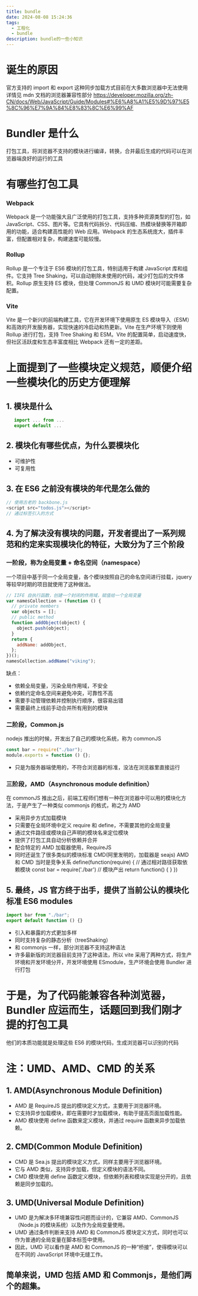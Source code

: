 ```yaml
---
title: bundle
date: 2024-08-08 15:24:36
tags:
  - 工程化
  - bundle
description: bundle的一些小知识
---
```


# 诞生的原因

官方支持的 import 和 export 这种同步加载方式目前在大多数浏览器中无法使用
详情见 mdn 文档的浏览器兼容性部分
https://developer.mozilla.org/zh-CN/docs/Web/JavaScript/Guide/Modules#%E6%A8%A1%E5%9D%97%E5%8C%96%E7%9A%84%E8%83%8C%E6%99%AF

# Bundler 是什么

打包工具，将浏览器不支持的模块进行编译，转换，合并最后生成的代码可以在浏览器端良好的运行的工具

# 有哪些打包工具

### Webpack

Webpack 是一个功能强大且广泛使用的打包工具，支持多种资源类型的打包，如 JavaScript、CSS、图片等。它具有代码拆分、代码压缩、热模块替换等开箱即用的功能，适合构建高性能的 Web 应用。Webpack 的生态系统庞大，插件丰富，但配置相对复杂，构建速度可能较慢。

### Rollup

Rollup 是一个专注于 ES6 模块的打包工具，特别适用于构建 JavaScript 库和组件。它支持 Tree Shaking，可以自动剔除未使用的代码，减少打包后的文件体积。Rollup 原生支持 ES 模块，但处理 CommonJS 和 UMD 模块时可能需要复杂配置。

### Vite

Vite 是一个新兴的前端构建工具，它在开发环境下使用原生 ES 模块导入（ESM）和高效的开发服务器，实现快速的冷启动和热更新。Vite 在生产环境下则使用 Rollup 进行打包，支持 Tree Shaking 和 ESM。Vite 的配置简单，启动速度快，但社区活跃度和生态丰富度相比 Webpack 还有一定的差距。

# 上面提到了一些模块定义规范，顺便介绍一些模块化的历史方便理解

## 1. 模块是什么

```javascript
   import ... from ...
   export default ...
```

## 2. 模块化有哪些优点，为什么要模块化

- 可维护性
- 可复用性

## 3. 在 ES6 之前没有模块的年代是怎么做的

```javascript
// 使用古老的 backbone.js
<script src="todos.js"></script>
// 通过标签引入的方式
```

## 4. 为了解决没有模块的问题，开发者提出了一系列规范和约定来实现模块化的特征，大致分为了三个阶段

### 一阶段，称为全局变量 + 命名空间（namespace）

一个项目中基于同一个全局变量，各个模块按照自己的命名空间进行挂载，jquery 等较早时期的项目就使用了这种做法。

```javascript
// IIFE 自执行函数，创建一个封闭的作用域，赋值给一个全局变量
var namesCollection = (function () {
  // private members
  var objects = [];
  // public method
  function addObject(object) {
    object.push(object);
  }
  return {
    addName: addObject,
  };
})();
namesCollection.addName("viking");
```

缺点：

- 依赖全局变量，污染全局作用域，不安全
- 依赖约定命名空间来避免冲突，可靠性不高
- 需要手动管理依赖并控制执行顺序，很容易出错
- 需要最终上线前手动合并所有用到的模块

### 二阶段，Common.js

nodejs 推出的时候，开发出了自己的模块化系统，称为 commonJS

```javascript
const bar = require("./bar");
module.exports = function () {};
```

- 只是为服务器端使用的，不符合浏览器的标准，没法在浏览器里直接运行

### 三阶段，AMD（Asynchronous module definition）

在 commonJS 推出之后，前端工程师们想有一种在浏览器中可以用的模块化方法，于是产生了一种类似 commonjs 的格式，称之为 AMD

- 采用异步方式加载模块
- 只需要在全局环境中定义 require 和 define，不需要其他的全局变量
- 通过文件路径或模块自己声明的模块名来定位模块
- 提供了打包工具自动分析依赖并合并
- 配合特定的 AMD 加载器使用，RequireJS
- 同时还诞生了很多类似的模块标准 CMD(阿里发明的，加载器是 seajs)
  AMD 和 CMD 当时是竞争关系
  define(function(require) {
  // 通过相对路径获取依赖模块
  const bar = require('./bar')
  // 模块产出
  return function() {
  }
  })

## 5. 最终，JS 官方终于出手，提供了当前公认的模块化标准 ES6 modules

```javascript
import bar from "./bar";
export default function () {}
```

- 引入和暴露的方式更加多样
- 同时支持复杂的静态分析（treeShaking）
- 和 commonjs 一样，部分浏览器不支持这种语法
- 许多最新版的浏览器目前支持了这种语法，所以 vite 采用了两种方式，将生产环境和开发环境分开，开发环境使用 ESmodule，生产环境会使用 Bundler 进行打包

# 于是，为了代码能兼容各种浏览器，Bundler 应运而生，话题回到我们刚才提的打包工具

他们的本质功能就是处理这些 ES6 的模块代码，生成浏览器可以识别的代码

# 注：UMD、AMD、CMD 的关系

## 1. AMD(Asynchronous Module Definition)

- AMD 是 RequireJS 提出的模块定义方式，主要用于浏览器环境。
- 它支持异步加载模块，即在需要时才加载模块，有助于提高页面加载性能。
- AMD 模块使用 define 函数来定义模块，并通过 require 函数来异步加载依赖。

## 2. CMD(Common Module Definition)

- CMD 是 Sea.js 提出的模块定义方式，同样主要用于浏览器环境。
- 它与 AMD 类似，支持异步加载，但定义模块的语法不同。
- CMD 模块使用 define 函数定义模块，但依赖列表和模块实现是分开的，且依赖是同步加载的。

## 3. UMD(Universal Module Definition)

- UMD 是为解决多环境兼容性问题而设计的，它兼容 AMD、CommonJS（Node.js 的模块系统）以及作为全局变量使用。
- UMD 通过条件判断来支持 AMD 和 CommonJS 模块定义方式，同时也可以作为普通的全局变量在脚本标签中使用。
- 因此，UMD 可以看作是 AMD 和 CommonJS 的一种“桥接”，使得模块可以在不同的 JavaScript 环境中无缝工作。

## 简单来说，UMD 包括 AMD 和 Commonjs，是他们两个的超集。
